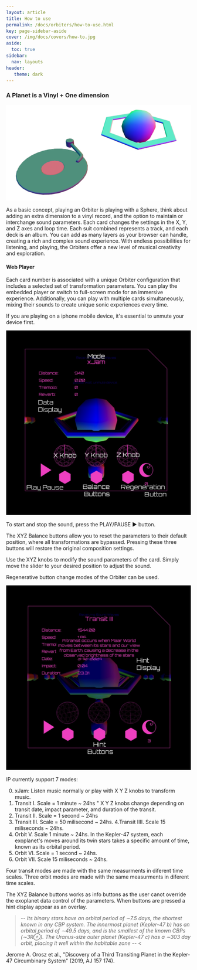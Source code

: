 ```yaml
---
layout: article
title: How to use
permalink: /docs/orbiters/how-to-use.html
key: page-sidebar-aside
cover: /img/docs/covers/how-to.jpg
aside:
  toc: true
sidebar:
  nav: layouts
header:
   theme: dark
---
```


### A Planet is a Vinyl + One dimension

![Image](/img/docs/orbiters/04-vinyl-sphere.png "Vinyl and Planet Player")

As a basic concept, playing an Orbiter is playing with a Sphere, think about adding an extra dimension to a vinyl record, and the option to maintain or interchange sound parameters. Each card changes the settings in the X, Y, and Z axes and loop time. Each suit combined represents a track, and each deck is an album. You can add as many layers as your browser can handle, creating a rich and complex sound experience. With endless possibilities for listening, and playing, the Orbiters offer a new level of musical creativity and exploration.

#### Web Player 

Each card number is associated with a unique Orbiter configuration that includes a selected set of transformation parameters. You can play the embedded player or switch to full-screen mode for an immersive experience. Additionally, you can play with multiple cards simultaneously, mixing their sounds to create unique sonic experiences every time.

If you are playing on a iphone mobile device, it's essential to unmute your device first.

![Image](/img/docs/orbiters/05_int-player-2024.jpeg "Orbiter")


To start and stop the sound, press the PLAY/PAUSE ▶️ button.

The XYZ Balance buttons allow you to reset the parameters to their default position, where all transformations are bypassed. Pressing these three buttons will restore the original composition settings.

Use the XYZ knobs to modify the sound parameters of the card. Simply move the slider to your desired position to adjust the sound.

Regenerative button change modes of the Orbiter can be used. 

![Image](/img/docs/orbiters/06_int-player-2024.jpeg "Orbiter")

IP currently support 7 modes:  

0. xJam: Listen music normally or play with X Y Z knobs to transform music. 
1. Transit I. Scale = 1 minute ~ 24hs " X Y Z knobs change depending on transit date, impact parameter, amd duration of the transit. 
2. Transit II. Scale = 1 second ~ 24hs
3. Transit III. Scale = 50 milisecond ~ 24hs.
4.Transit IIII. Scale 15 miliseconds ~ 24hs.
5. Orbit V.  Scale 1 minute ~ 24hs.  In the Kepler-47 system, each exoplanet's moves around its twin stars takes a specific amount of time, known as its orbital period.
6. Orbit VI.  Scale = 1 second ~ 24hs. 
7. Orbit VII. Scale 15 miliseconds ~ 24hs.


Four transit modes are made with the same measurments in diferent time scales. 
Three orbit modes are made with the same measurments in diferent time scales. 

The XYZ Balance buttons  works as info buttons as the user canot override the exoplanet data control of the parameters. When buttons are pressed a hint display appear as an overlay. 

> -- <cite>Its binary stars have an orbital period of ∼7.5 days, the shortest known in any CBP system. The innermost planet (Kepler-47 b) has an orbital period of ∼49.5 days, and is the smallest of the known CBPs (∼3R⊕). The Uranus-size outer planet (Kepler-47 c) has a ∼303 day orbit, placing it well within the habitable zone </cite> -- < 

Jerome A. Orosz et al., "Discovery of a Third Transiting Planet in the Kepler-47 Circumbinary System" (2019, AJ 157 174).
